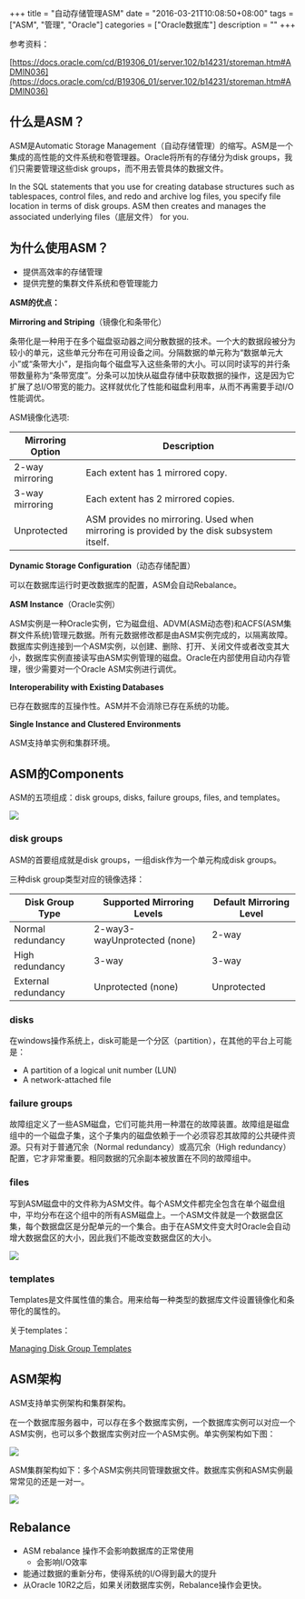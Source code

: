 +++
title = "自动存储管理ASM"
date = "2016-03-21T10:08:50+08:00"
tags = ["ASM", "管理", "Oracle"]
categories = ["Oracle数据库"]
description = ""
+++


参考资料：

[https://docs.oracle.com/cd/B19306_01/server.102/b14231/storeman.htm#ADMIN036](https://docs.oracle.com/cd/B19306_01/server.102/b14231/storeman.htm#ADMIN036)

## 什么是ASM？

ASM是Automatic Storage Management（自动存储管理）的缩写。ASM是一个集成的高性能的文件系统和卷管理器。Oracle将所有的存储分为disk groups，我们只需要管理这些disk groups，而不用去管具体的数据文件。

In the SQL statements that you use for creating database structures such as tablespaces, control files, and redo and archive log files, you specify file location in terms of disk groups. ASM then creates and manages the associated underlying files（底层文件） for you.

## 为什么使用ASM？

- 提供高效率的存储管理
- 提供完整的集群文件系统和卷管理能力

**ASM的优点：**

**Mirroring and Striping**（镜像化和条带化）

条带化是一种用于在多个磁盘驱动器之间分散数据的技术。一个大的数据段被分为较小的单元，这些单元分布在可用设备之间。分隔数据的单元称为“数据单元大小”或“条带大小”，是指向每个磁盘写入这些条带的大小。可以同时读写的并行条带数量称为“条带宽度”。分条可以加快从磁盘存储中获取数据的操作，这是因为它扩展了总I/O带宽的能力。这样就优化了性能和磁盘利用率，从而不再需要手动I/O 性能调优。

ASM镜像化选项:

| Mirroring Option | Description                              |
| ---------------- | ---------------------------------------- |
| 2-way mirroring  | Each extent has 1 mirrored copy.         |
| 3-way mirroring  | Each extent has 2 mirrored copies.       |
| Unprotected      | ASM provides no mirroring. Used when mirroring is provided by the disk subsystem itself. |

<!--more-->

**Dynamic Storage Configuration**（动态存储配置）

可以在数据库运行时更改数据库的配置，ASM会自动Rebalance。

**ASM Instance**（Oracle实例）

ASM实例是一种Oracle实例，它为磁盘组、ADVM(ASM动态卷)和ACFS(ASM集群文件系统)管理元数据。所有元数据修改都是由ASM实例完成的，以隔离故障。数据库实例连接到一个ASM实例，以创建、删除、打开、关闭文件或者改变其大小，数据库实例直接读写由ASM实例管理的磁盘。Oracle在内部使用自动内存管理，很少需要对一个Oracle ASM实例进行调优。

**Interoperability with Existing Databases**

已存在数据库的互操作性。ASM并不会消除已存在系统的功能。

**Single Instance and Clustered Environments**

ASM支持单实例和集群环境。

## ASM的Components 

ASM的五项组成：disk groups, disks, failure groups, files, and templates。

![](https://flowsnow.oss-cn-shanghai.aliyuncs.com/history/Oracle-ASM%E7%BB%84%E4%BB%B6%E7%9A%84%E5%85%B3%E7%B3%BB.png)

### disk groups

ASM的首要组成就是disk groups，一组disk作为一个单元构成disk groups。

三种disk group类型对应的镜像选择：

| Disk Group Type     | Supported Mirroring Levels   | Default Mirroring Level |
| ------------------- | ---------------------------- | ----------------------- |
| Normal redundancy   | 2-way3-wayUnprotected (none) | 2-way                   |
| High redundancy     | 3-way                        | 3-way                   |
| External redundancy | Unprotected (none)           | Unprotected             |

### disks

在windows操作系统上，disk可能是一个分区（partition），在其他的平台上可能是：

- A partition of a logical unit number (LUN)
- A network-attached file

### failure groups

故障组定义了一些ASM磁盘，它们可能共用一种潜在的故障装置。故障组是磁盘组中的一个磁盘子集，这个子集内的磁盘依赖于一个必须容忍其故障的公共硬件资源。只有对于普通冗余（Normal redundancy）或高冗余（High redundancy）配置，它才非常重要。相同数据的冗余副本被放置在不同的故障组中。

### files

写到ASM磁盘中的文件称为ASM文件。每个ASM文件都完全包含在单个磁盘组中，平均分布在这个组中的所有ASM磁盘上。一个ASM文件就是一个数据盘区集，每个数据盘区是分配单元的一个集合。由于在ASM文件变大时Oracle会自动增大数据盘区的大小，因此我们不能改变数据盘区的大小。

![](https://flowsnow.oss-cn-shanghai.aliyuncs.com/history/Oracle-%E6%95%B0%E6%8D%AE%E5%9C%A8%E7%A3%81%E7%9B%98%E4%B8%AD%E7%9A%84%E5%88%86%E5%B8%83%E7%AE%A1%E7%90%86.png)

### templates

Templates是文件属性值的集合。用来给每一种类型的数据库文件设置镜像化和条带化的属性的。

关于templates：

[Managing Disk Group Templates](https://docs.oracle.com/cd/B19306_01/server.102/b14231/storeman.htm#i1019485)

## ASM架构

ASM支持单实例架构和集群架构。

在一个数据库服务器中，可以存在多个数据库实例，一个数据库实例可以对应一个ASM实例，也可以多个数据库实例对应一个ASM实例。单实例架构如下图：

![](https://flowsnow.oss-cn-shanghai.aliyuncs.com/history/Oracle-ASM%E5%8D%95%E5%AE%9E%E4%BE%8B%E6%9E%B6%E6%9E%84.png)

ASM集群架构如下：多个ASM实例共同管理数据文件。数据库实例和ASM实例最常常见的还是一对一。

![](https://flowsnow.oss-cn-shanghai.aliyuncs.com/history/Oracle-ASM%E7%9A%84RAC%E6%9E%B6%E6%9E%84.png)



## Rebalance

- ASM rebalance 操作不会影响数据库的正常使用
  - 会影响I/O效率
- 能通过数据的重新分布，使得系统的I/O得到最大的提升
- 从Oracle 10R2之后，如果关闭数据库实例，Rebalance操作会更快。